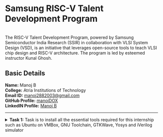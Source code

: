 # Samsung RISC-V Talent Development Program
<br>
The RISC-V Talent Development Program, powered by Samsung Semiconductor India Research (SSIR) in collaboration with VLSI System Design (VSD), is an initiative that leverages open-source tools to teach VLSI chip design and RISC-V architecture. The program is led by esteemed instructor Kunal Ghosh.

##  Basic Details

**Name:** Manoj B
<br>
**College:** Atria Institutions of Technology  
**Email ID:** manoj2882003@gmail.com  
**GitHub Profile:** [manojDOX](https://github.com/manojDOX?tab=repositories)  
**LinkedIN Profile:** [Manoj B](https://www.linkedin.com/in/manoj-b-390821218/)

----------------------------------------------------------------------------------------------------------------

<details>
<summary><b>Task 1:</b> Task is to install all the essential tools required for this internship such as Ubuntu on VMBox, GNU Toolchain, GTKWave, Yosys and iVerilog simulator</summary>   
<br>

**1. Install Ubuntu 20.04 LTS on Oracle Virtual Machine Box**
> Setting up a virtual environment with Ubuntu 20.04 LTS to ensure a consistent development environment for all tasks. This includes configuring settings for optimal performance and usability.

![Ubuntu and VMBox Installation](https://github.com/manojDOX/samsung-riscv/blob/main/Task%201/virtual_machine.png)

**2. Install the RISC-V toolchain using the VDI**

### What is RISC-V GNU Toolchain?
> The RISC-V GNU Compiler Toolchain is a free and open source cross-compiler for C and C++. It supports two build modes: Generic ELF/Newlib and Linux-ELF/glibc. The toolchain can be used to create assembly instructions and sequences for execution in a simulator and target FPGA  

**3. compiling code in c**

### writing C code for printing sum up to n number

![compiling code in c](https://github.com/manojDOX/samsung-riscv/blob/main/Task%201/C_based_lab.png)

**4. generating RISC-V based O1 and Ofast**

### seen instruction reduction from O1 to Ofast
> Observing Optimization Levels: The optimization levels O1 and Ofast were applied to the compiled C code. Results revealed a significant reduction in the number of assembly instructions when moving from O1 to Ofast, showcasing the efficiency of RISC-V's optimization pipeline.



![RISC-V based result](https://github.com/manojDOX/samsung-riscv/blob/main/Task%201/RISC-V_Lab.png)

